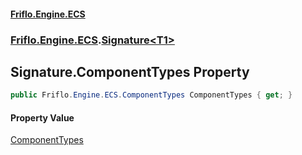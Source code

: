 #### [Friflo.Engine.ECS](index.md#'index')
### [Friflo.Engine.ECS](Friflo.Engine.ECS.md#'Friflo.Engine.ECS').[Signature&lt;T1&gt;](Signature_T1_.md#'Friflo.Engine.ECS.Signature<T1>')

## Signature<T1>.ComponentTypes Property

```csharp
public Friflo.Engine.ECS.ComponentTypes ComponentTypes { get; }
```

#### Property Value
[ComponentTypes](ComponentTypes.md#'Friflo.Engine.ECS.ComponentTypes')